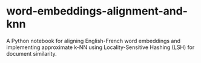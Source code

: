 # word-embeddings-alignment-and-knn
A Python notebook for aligning English-French word embeddings and implementing approximate k-NN using Locality-Sensitive Hashing (LSH) for document similarity.
